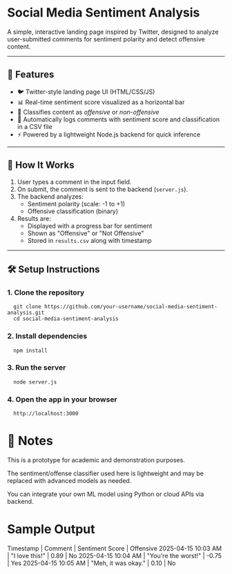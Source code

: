 # Social Media Sentiment Analysis

A simple, interactive landing page inspired by Twitter, designed to analyze user-submitted comments for sentiment polarity and detect offensive content.

---

## 🚀 Features

- 🐦 Twitter-style landing page UI (HTML/CSS/JS)
- 📊 Real-time sentiment score visualized as a horizontal bar
- 🚫 Classifies content as *offensive* or *non-offensive*
- 💾 Automatically logs comments with sentiment score and classification in a CSV file
- ⚡ Powered by a lightweight Node.js backend for quick inference

---

## 🧠 How It Works

1. User types a comment in the input field.
2. On submit, the comment is sent to the backend (`server.js`).
3. The backend analyzes:
   - Sentiment polarity (scale: -1 to +1)
   - Offensive classification (binary)
4. Results are:
   - Displayed with a progress bar for sentiment
   - Shown as "Offensive" or "Not Offensive"
   - Stored in `results.csv` along with timestamp

---


## 🛠️ Setup Instructions

### 1. Clone the repository

      git clone https://github.com/your-username/social-media-sentiment-analysis.git
      cd social-media-sentiment-analysis

### 2. Install dependencies

      npm install

### 3. Run the server

      node server.js

### 4. Open the app in your browser

      http://localhost:3000

# 📌 Notes
This is a prototype for academic and demonstration purposes.

The sentiment/offense classifier used here is lightweight and may be replaced with advanced models as needed.

You can integrate your own ML model using Python or cloud APIs via backend.
# Sample Output
Timestamp | Comment | Sentiment Score | Offensive
2025-04-15 10:03 AM | "I love this!" | 0.89 | No
2025-04-15 10:04 AM | "You're the worst!" | -0.75 | Yes
2025-04-15 10:05 AM | "Meh, it was okay." | 0.10 | No
